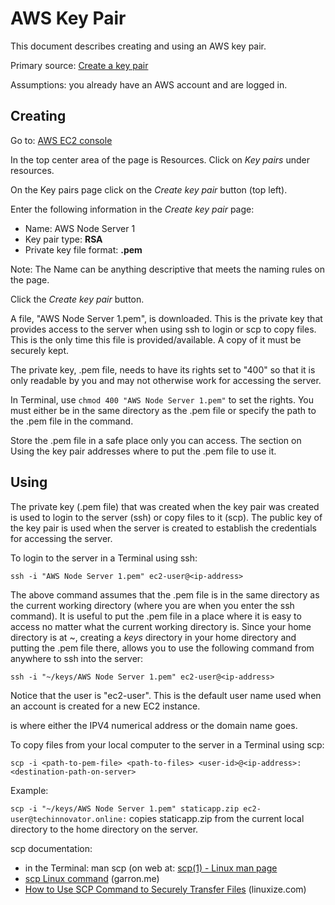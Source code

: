 # AWS Key Pair

This document describes creating and using an AWS key pair.

Primary source: [Create a key pair](https://docs.aws.amazon.com/AWSEC2/latest/UserGuide/get-set-up-for-amazon-ec2.html#create-a-key-pair)

Assumptions: you already have an AWS account and are logged in.

## Creating

Go to: [AWS EC2 console](https://console.aws.amazon.com/ec2/)

In the top center area of the page is Resources. Click on *Key pairs* under resources.

On the Key pairs page click on the *Create key pair* button (top left).

Enter the following information in the *Create key pair* page:

* Name: AWS Node Server 1
* Key pair type: **RSA**
* Private key file format: **.pem**

Note: The Name can be anything descriptive that meets the naming rules on the page.

Click the *Create key pair* button.

A file, "AWS Node Server 1.pem", is downloaded. This is the private key that provides access to the server when using ssh to login or scp to copy files. 
This is the only time this file is provided/available. A copy of it must be securely kept.

The private key, .pem file, needs to have its rights set to "400" so that it is only readable by you and may not otherwise work for accessing the server.

In Terminal, use ```chmod 400 "AWS Node Server 1.pem"``` to set the rights.  You must either be in the same directory as the .pem file or specify the path to the .pem file in the command.

Store the .pem file in a safe place only you can access. The section on Using the key pair addresses where to put the .pem file to use it.

## Using

The private key (.pem file) that was created when the key pair was created is used to login to the server (ssh) or copy files to it (scp). 
The public key of the key pair is used when the server is created to establish the credentials for accessing the server.

To login to the server in a Terminal using ssh:

```ssh -i "AWS Node Server 1.pem" ec2-user@<ip-address>```

The above command assumes that the .pem file is in the same directory as the current working directory (where you are when you enter the ssh command).
It is useful to put the .pem file in a place where it is easy to access no matter what the current working directory is. Since your home directory is 
at ~, creating a *keys* directory in your home directory and putting the .pem file there, allows you to use the following command from anywhere to 
ssh into the server:

```ssh -i "~/keys/AWS Node Server 1.pem" ec2-user@<ip-address>```

Notice that the user is "ec2-user". This is the default user name used when an account is created for a new EC2 instance.

<ip-address> is where either the IPV4 numerical address or the domain name goes.

To copy files from your local computer to the server in a Terminal using scp:

```scp -i <path-to-pem-file> <path-to-files> <user-id>@<ip-address>:<destination-path-on-server>```

Example:

```scp -i "~/keys/AWS Node Server 1.pem" staticapp.zip ec2-user@techinnovator.online:``` copies staticapp.zip from the current local directory to the home directory on the server.

scp documentation:

* in the Terminal: man scp (on web at: [scp(1) - Linux man page](https://linux.die.net/man/1/scp)
* [scp Linux command](https://www.garron.me/en/articles/scp.html) (garron.me)
* [How to Use SCP Command to Securely Transfer Files](https://linuxize.com/post/how-to-use-scp-command-to-securely-transfer-files/) (linuxize.com)


